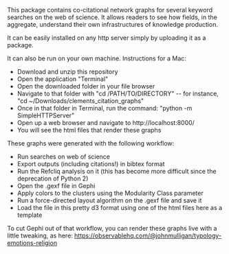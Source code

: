 This package contains co-citational network graphs for several keyword searches on the web of science. It allows readers to see how fields, in the aggregate, understand their own infrastructures of knowledge production.

It can be easily installed on any http server simply by uploading it as a package.

It can also be run on your own machine. Instructions for a Mac:
* Download and unzip this repository
* Open the application "Terminal"
* Open the downloaded folder in your file browser
* Navigate to that folder with "cd /PATH/TO/DIRECTORY" -- for instance, "cd ~/Downloads/clements_citation_graphs"
* Once in that folder in Terminal, run the command: "python -m SimpleHTTPServer"
* Open up a web browser and navigate to http://localhost:8000/
* You will see the html files that render these graphs

These graphs were generated with the following workflow:
* Run searches on web of science
* Export outputs (including citations!) in bibtex format
* Run the Refcliq analysis on it (this has become more difficult since the deprecation of Python 2)
* Open the .gexf file in Gephi
* Apply colors to the clusters using the Modularity Class parameter
* Run a force-directed layout algorithm on the .gexf file and save it
* Load the file in this pretty d3 format using one of the html files here as a template

To cut Gephi out of that workflow, you can render these graphs live with a little tweaking, as here: https://observablehq.com/@johnmulligan/typology-emotions-religion

